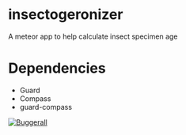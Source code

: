 insectogeronizer
================

A meteor app to help calculate insect specimen age

Dependencies
============
* Guard
* Compass
* guard-compass

[![Buggerall](https://buggerall.heroku.com/bug/insectogeronizer.png)](https://github.com/brundage/buggerall)
